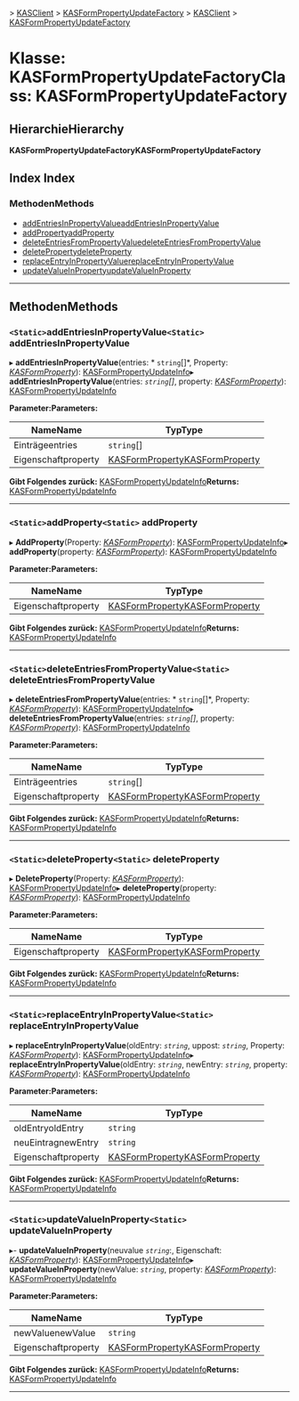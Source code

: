 <span data-ttu-id="6fdcc-101">[](../README.md) > [KASClient](../modules/kasclient.md) > [KASFormPropertyUpdateFactory](../classes/kasclient.kasformpropertyupdatefactory.md)</span><span class="sxs-lookup"><span data-stu-id="6fdcc-101">[](../README.md) > [KASClient](../modules/kasclient.md) > [KASFormPropertyUpdateFactory](../classes/kasclient.kasformpropertyupdatefactory.md)</span></span>

# <a name="class-kasformpropertyupdatefactory"></a><span data-ttu-id="6fdcc-102">Klasse: KASFormPropertyUpdateFactory</span><span class="sxs-lookup"><span data-stu-id="6fdcc-102">Class: KASFormPropertyUpdateFactory</span></span>

## <a name="hierarchy"></a><span data-ttu-id="6fdcc-103">Hierarchie</span><span class="sxs-lookup"><span data-stu-id="6fdcc-103">Hierarchy</span></span>

<span data-ttu-id="6fdcc-104">**KASFormPropertyUpdateFactory**</span><span class="sxs-lookup"><span data-stu-id="6fdcc-104">**KASFormPropertyUpdateFactory**</span></span>

## <a name="index"></a><span data-ttu-id="6fdcc-105">Index </span><span class="sxs-lookup"><span data-stu-id="6fdcc-105">Index</span></span>

### <a name="methods"></a><span data-ttu-id="6fdcc-106">Methoden</span><span class="sxs-lookup"><span data-stu-id="6fdcc-106">Methods</span></span>

* [<span data-ttu-id="6fdcc-107">addEntriesInPropertyValue</span><span class="sxs-lookup"><span data-stu-id="6fdcc-107">addEntriesInPropertyValue</span></span>](kasclient.kasformpropertyupdatefactory.md#addentriesinpropertyvalue)
* [<span data-ttu-id="6fdcc-108">addProperty</span><span class="sxs-lookup"><span data-stu-id="6fdcc-108">addProperty</span></span>](kasclient.kasformpropertyupdatefactory.md#addproperty)
* [<span data-ttu-id="6fdcc-109">deleteEntriesFromPropertyValue</span><span class="sxs-lookup"><span data-stu-id="6fdcc-109">deleteEntriesFromPropertyValue</span></span>](kasclient.kasformpropertyupdatefactory.md#deleteentriesfrompropertyvalue)
* [<span data-ttu-id="6fdcc-110">deleteProperty</span><span class="sxs-lookup"><span data-stu-id="6fdcc-110">deleteProperty</span></span>](kasclient.kasformpropertyupdatefactory.md#deleteproperty)
* [<span data-ttu-id="6fdcc-111">replaceEntryInPropertyValue</span><span class="sxs-lookup"><span data-stu-id="6fdcc-111">replaceEntryInPropertyValue</span></span>](kasclient.kasformpropertyupdatefactory.md#replaceentryinpropertyvalue)
* [<span data-ttu-id="6fdcc-112">updateValueInProperty</span><span class="sxs-lookup"><span data-stu-id="6fdcc-112">updateValueInProperty</span></span>](kasclient.kasformpropertyupdatefactory.md#updatevalueinproperty)

---

## <a name="methods"></a><span data-ttu-id="6fdcc-113">Methoden</span><span class="sxs-lookup"><span data-stu-id="6fdcc-113">Methods</span></span>

<a id="addentriesinpropertyvalue"></a>

### <a name="static-addentriesinpropertyvalue"></a><span data-ttu-id="6fdcc-114">`<Static>`addEntriesInPropertyValue</span><span class="sxs-lookup"><span data-stu-id="6fdcc-114">`<Static>` addEntriesInPropertyValue</span></span>

<span data-ttu-id="6fdcc-115">▸ **addEntriesInPropertyValue**(entries: \* `string`[]\*, Property: *[KASFormProperty](kasclient.kasformproperty.md)*): [KASFormPropertyUpdateInfo](kasclient.kasformpropertyupdateinfo.md)</span><span class="sxs-lookup"><span data-stu-id="6fdcc-115">▸ **addEntriesInPropertyValue**(entries: *`string`[]*, property: *[KASFormProperty](kasclient.kasformproperty.md)*): [KASFormPropertyUpdateInfo](kasclient.kasformpropertyupdateinfo.md)</span></span>

<span data-ttu-id="6fdcc-116">**Parameter:**</span><span class="sxs-lookup"><span data-stu-id="6fdcc-116">**Parameters:**</span></span>

| <span data-ttu-id="6fdcc-117">Name</span><span class="sxs-lookup"><span data-stu-id="6fdcc-117">Name</span></span> | <span data-ttu-id="6fdcc-118">Typ</span><span class="sxs-lookup"><span data-stu-id="6fdcc-118">Type</span></span> |
| ------ | ------ |
| <span data-ttu-id="6fdcc-119">Einträge</span><span class="sxs-lookup"><span data-stu-id="6fdcc-119">entries</span></span> | <span data-ttu-id="6fdcc-120">`string`[]</span><span class="sxs-lookup"><span data-stu-id="6fdcc-120"></span></span> |
| <span data-ttu-id="6fdcc-121">Eigenschaft</span><span class="sxs-lookup"><span data-stu-id="6fdcc-121">property</span></span> | [<span data-ttu-id="6fdcc-122">KASFormProperty</span><span class="sxs-lookup"><span data-stu-id="6fdcc-122">KASFormProperty</span></span>](kasclient.kasformproperty.md) |

<span data-ttu-id="6fdcc-123">**Gibt Folgendes zurück:** [KASFormPropertyUpdateInfo](kasclient.kasformpropertyupdateinfo.md)</span><span class="sxs-lookup"><span data-stu-id="6fdcc-123">**Returns:** [KASFormPropertyUpdateInfo](kasclient.kasformpropertyupdateinfo.md)</span></span>

___

<a id="addproperty"></a>

### <a name="static-addproperty"></a><span data-ttu-id="6fdcc-124">`<Static>`addProperty</span><span class="sxs-lookup"><span data-stu-id="6fdcc-124">`<Static>` addProperty</span></span>

<span data-ttu-id="6fdcc-125">▸ **AddProperty**(Property: *[KASFormProperty](kasclient.kasformproperty.md)*): [KASFormPropertyUpdateInfo](kasclient.kasformpropertyupdateinfo.md)</span><span class="sxs-lookup"><span data-stu-id="6fdcc-125">▸ **addProperty**(property: *[KASFormProperty](kasclient.kasformproperty.md)*): [KASFormPropertyUpdateInfo](kasclient.kasformpropertyupdateinfo.md)</span></span>

<span data-ttu-id="6fdcc-126">**Parameter:**</span><span class="sxs-lookup"><span data-stu-id="6fdcc-126">**Parameters:**</span></span>

| <span data-ttu-id="6fdcc-127">Name</span><span class="sxs-lookup"><span data-stu-id="6fdcc-127">Name</span></span> | <span data-ttu-id="6fdcc-128">Typ</span><span class="sxs-lookup"><span data-stu-id="6fdcc-128">Type</span></span> |
| ------ | ------ |
| <span data-ttu-id="6fdcc-129">Eigenschaft</span><span class="sxs-lookup"><span data-stu-id="6fdcc-129">property</span></span> | [<span data-ttu-id="6fdcc-130">KASFormProperty</span><span class="sxs-lookup"><span data-stu-id="6fdcc-130">KASFormProperty</span></span>](kasclient.kasformproperty.md) |

<span data-ttu-id="6fdcc-131">**Gibt Folgendes zurück:** [KASFormPropertyUpdateInfo](kasclient.kasformpropertyupdateinfo.md)</span><span class="sxs-lookup"><span data-stu-id="6fdcc-131">**Returns:** [KASFormPropertyUpdateInfo](kasclient.kasformpropertyupdateinfo.md)</span></span>

___

<a id="deleteentriesfrompropertyvalue"></a>

### <a name="static-deleteentriesfrompropertyvalue"></a><span data-ttu-id="6fdcc-132">`<Static>`deleteEntriesFromPropertyValue</span><span class="sxs-lookup"><span data-stu-id="6fdcc-132">`<Static>` deleteEntriesFromPropertyValue</span></span>

<span data-ttu-id="6fdcc-133">▸ **deleteEntriesFromPropertyValue**(entries: \* `string`[]\*, Property: *[KASFormProperty](kasclient.kasformproperty.md)*): [KASFormPropertyUpdateInfo](kasclient.kasformpropertyupdateinfo.md)</span><span class="sxs-lookup"><span data-stu-id="6fdcc-133">▸ **deleteEntriesFromPropertyValue**(entries: *`string`[]*, property: *[KASFormProperty](kasclient.kasformproperty.md)*): [KASFormPropertyUpdateInfo](kasclient.kasformpropertyupdateinfo.md)</span></span>

<span data-ttu-id="6fdcc-134">**Parameter:**</span><span class="sxs-lookup"><span data-stu-id="6fdcc-134">**Parameters:**</span></span>

| <span data-ttu-id="6fdcc-135">Name</span><span class="sxs-lookup"><span data-stu-id="6fdcc-135">Name</span></span> | <span data-ttu-id="6fdcc-136">Typ</span><span class="sxs-lookup"><span data-stu-id="6fdcc-136">Type</span></span> |
| ------ | ------ |
| <span data-ttu-id="6fdcc-137">Einträge</span><span class="sxs-lookup"><span data-stu-id="6fdcc-137">entries</span></span> | <span data-ttu-id="6fdcc-138">`string`[]</span><span class="sxs-lookup"><span data-stu-id="6fdcc-138"></span></span> |
| <span data-ttu-id="6fdcc-139">Eigenschaft</span><span class="sxs-lookup"><span data-stu-id="6fdcc-139">property</span></span> | [<span data-ttu-id="6fdcc-140">KASFormProperty</span><span class="sxs-lookup"><span data-stu-id="6fdcc-140">KASFormProperty</span></span>](kasclient.kasformproperty.md) |

<span data-ttu-id="6fdcc-141">**Gibt Folgendes zurück:** [KASFormPropertyUpdateInfo](kasclient.kasformpropertyupdateinfo.md)</span><span class="sxs-lookup"><span data-stu-id="6fdcc-141">**Returns:** [KASFormPropertyUpdateInfo](kasclient.kasformpropertyupdateinfo.md)</span></span>

___

<a id="deleteproperty"></a>

### <a name="static-deleteproperty"></a><span data-ttu-id="6fdcc-142">`<Static>`deleteProperty</span><span class="sxs-lookup"><span data-stu-id="6fdcc-142">`<Static>` deleteProperty</span></span>

<span data-ttu-id="6fdcc-143">▸ **DeleteProperty**(Property: *[KASFormProperty](kasclient.kasformproperty.md)*): [KASFormPropertyUpdateInfo](kasclient.kasformpropertyupdateinfo.md)</span><span class="sxs-lookup"><span data-stu-id="6fdcc-143">▸ **deleteProperty**(property: *[KASFormProperty](kasclient.kasformproperty.md)*): [KASFormPropertyUpdateInfo](kasclient.kasformpropertyupdateinfo.md)</span></span>

<span data-ttu-id="6fdcc-144">**Parameter:**</span><span class="sxs-lookup"><span data-stu-id="6fdcc-144">**Parameters:**</span></span>

| <span data-ttu-id="6fdcc-145">Name</span><span class="sxs-lookup"><span data-stu-id="6fdcc-145">Name</span></span> | <span data-ttu-id="6fdcc-146">Typ</span><span class="sxs-lookup"><span data-stu-id="6fdcc-146">Type</span></span> |
| ------ | ------ |
| <span data-ttu-id="6fdcc-147">Eigenschaft</span><span class="sxs-lookup"><span data-stu-id="6fdcc-147">property</span></span> | [<span data-ttu-id="6fdcc-148">KASFormProperty</span><span class="sxs-lookup"><span data-stu-id="6fdcc-148">KASFormProperty</span></span>](kasclient.kasformproperty.md) |

<span data-ttu-id="6fdcc-149">**Gibt Folgendes zurück:** [KASFormPropertyUpdateInfo](kasclient.kasformpropertyupdateinfo.md)</span><span class="sxs-lookup"><span data-stu-id="6fdcc-149">**Returns:** [KASFormPropertyUpdateInfo](kasclient.kasformpropertyupdateinfo.md)</span></span>

___

<a id="replaceentryinpropertyvalue"></a>

### <a name="static-replaceentryinpropertyvalue"></a><span data-ttu-id="6fdcc-150">`<Static>`replaceEntryInPropertyValue</span><span class="sxs-lookup"><span data-stu-id="6fdcc-150">`<Static>` replaceEntryInPropertyValue</span></span>

<span data-ttu-id="6fdcc-151">▸ **replaceEntryInPropertyValue**(oldEntry: *`string`*, uppost: *`string`*, Property: *[KASFormProperty](kasclient.kasformproperty.md)*): [KASFormPropertyUpdateInfo](kasclient.kasformpropertyupdateinfo.md)</span><span class="sxs-lookup"><span data-stu-id="6fdcc-151">▸ **replaceEntryInPropertyValue**(oldEntry: *`string`*, newEntry: *`string`*, property: *[KASFormProperty](kasclient.kasformproperty.md)*): [KASFormPropertyUpdateInfo](kasclient.kasformpropertyupdateinfo.md)</span></span>

<span data-ttu-id="6fdcc-152">**Parameter:**</span><span class="sxs-lookup"><span data-stu-id="6fdcc-152">**Parameters:**</span></span>

| <span data-ttu-id="6fdcc-153">Name</span><span class="sxs-lookup"><span data-stu-id="6fdcc-153">Name</span></span> | <span data-ttu-id="6fdcc-154">Typ</span><span class="sxs-lookup"><span data-stu-id="6fdcc-154">Type</span></span> |
| ------ | ------ |
| <span data-ttu-id="6fdcc-155">oldEntry</span><span class="sxs-lookup"><span data-stu-id="6fdcc-155">oldEntry</span></span> | `string` |
| <span data-ttu-id="6fdcc-156">neuEintrag</span><span class="sxs-lookup"><span data-stu-id="6fdcc-156">newEntry</span></span> | `string` |
| <span data-ttu-id="6fdcc-157">Eigenschaft</span><span class="sxs-lookup"><span data-stu-id="6fdcc-157">property</span></span> | [<span data-ttu-id="6fdcc-158">KASFormProperty</span><span class="sxs-lookup"><span data-stu-id="6fdcc-158">KASFormProperty</span></span>](kasclient.kasformproperty.md) |

<span data-ttu-id="6fdcc-159">**Gibt Folgendes zurück:** [KASFormPropertyUpdateInfo](kasclient.kasformpropertyupdateinfo.md)</span><span class="sxs-lookup"><span data-stu-id="6fdcc-159">**Returns:** [KASFormPropertyUpdateInfo](kasclient.kasformpropertyupdateinfo.md)</span></span>

___

<a id="updatevalueinproperty"></a>

### <a name="static-updatevalueinproperty"></a><span data-ttu-id="6fdcc-160">`<Static>`updateValueInProperty</span><span class="sxs-lookup"><span data-stu-id="6fdcc-160">`<Static>` updateValueInProperty</span></span>

<span data-ttu-id="6fdcc-161">▸- **updateValueInProperty**(neuvalue *`string`*:, Eigenschaft: *[KASFormProperty](kasclient.kasformproperty.md)*): [KASFormPropertyUpdateInfo](kasclient.kasformpropertyupdateinfo.md)</span><span class="sxs-lookup"><span data-stu-id="6fdcc-161">▸ **updateValueInProperty**(newValue: *`string`*, property: *[KASFormProperty](kasclient.kasformproperty.md)*): [KASFormPropertyUpdateInfo](kasclient.kasformpropertyupdateinfo.md)</span></span>

<span data-ttu-id="6fdcc-162">**Parameter:**</span><span class="sxs-lookup"><span data-stu-id="6fdcc-162">**Parameters:**</span></span>

| <span data-ttu-id="6fdcc-163">Name</span><span class="sxs-lookup"><span data-stu-id="6fdcc-163">Name</span></span> | <span data-ttu-id="6fdcc-164">Typ</span><span class="sxs-lookup"><span data-stu-id="6fdcc-164">Type</span></span> |
| ------ | ------ |
| <span data-ttu-id="6fdcc-165">newValue</span><span class="sxs-lookup"><span data-stu-id="6fdcc-165">newValue</span></span> | `string` |
| <span data-ttu-id="6fdcc-166">Eigenschaft</span><span class="sxs-lookup"><span data-stu-id="6fdcc-166">property</span></span> | [<span data-ttu-id="6fdcc-167">KASFormProperty</span><span class="sxs-lookup"><span data-stu-id="6fdcc-167">KASFormProperty</span></span>](kasclient.kasformproperty.md) |

<span data-ttu-id="6fdcc-168">**Gibt Folgendes zurück:** [KASFormPropertyUpdateInfo](kasclient.kasformpropertyupdateinfo.md)</span><span class="sxs-lookup"><span data-stu-id="6fdcc-168">**Returns:** [KASFormPropertyUpdateInfo](kasclient.kasformpropertyupdateinfo.md)</span></span>

___

